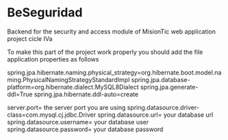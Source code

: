 # BeSeguridad
Backend for the security and access module of MisionTic web application project cicle IVa

To make this part of the project work properly you should add the file application properties as follows

spring.jpa.hibernate.naming.physical_strategy=org.hibernate.boot.model.naming.PhysicalNamingStrategyStandardImpl
spring.jpa.database-platform=org.hibernate.dialect.MySQL8Dialect
spring.jpa.generate-ddl=True
spring.jpa.hibernate.ddl-auto=create

server.port= the server port you are using
spring.datasource.driver-class=com.mysql.cj.jdbc.Driver
spring.datasource.url= your database url
spring.datasource.username= your database user
spring.datasource.password= your database password
